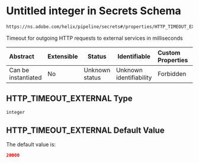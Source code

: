 # Untitled integer in Secrets Schema

```txt
https://ns.adobe.com/helix/pipeline/secrets#/properties/HTTP_TIMEOUT_EXTERNAL
```

Timeout for outgoing HTTP requests to external services in milliseconds


| Abstract            | Extensible | Status         | Identifiable            | Custom Properties | Additional Properties | Access Restrictions | Defined In                                                          |
| :------------------ | ---------- | -------------- | ----------------------- | :---------------- | --------------------- | ------------------- | ------------------------------------------------------------------- |
| Can be instantiated | No         | Unknown status | Unknown identifiability | Forbidden         | Allowed               | none                | [secrets.schema.json\*](secrets.schema.json "open original schema") |

## HTTP_TIMEOUT_EXTERNAL Type

`integer`

## HTTP_TIMEOUT_EXTERNAL Default Value

The default value is:

```json
20000
```
